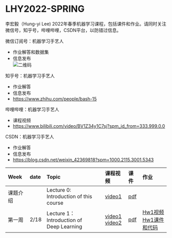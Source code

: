 # LHY2022-SPRING
李宏毅（Hung-yi Lee) 2022年春季机器学习课程，包括课件和作业。请同时关注微信号，知乎号，哔哩哔哩，CSDN平台，以防错过信息。

微信订阅号：机器学习手艺人  
 * 作业解答和数据集
 * 信息发布  
![二维码](https://user-images.githubusercontent.com/13679904/153817467-434bc321-e6c2-471a-9a99-29e728fd5740.jpg)


知乎号：机器学习手艺人  
 * 作业解答
 * 信息发布
 * https://www.zhihu.com/people/bash-15

哔哩哔哩：机器学习手艺人  
 * 课程视频
 * https://www.bilibili.com/video/BV1Z34y1C7sj?spm_id_from=333.999.0.0

CSDN：机器学习手艺人  
 * 作业解答
 * 信息发布
 * https://blog.csdn.net/weixin_42369818?spm=1000.2115.3001.5343


|Week|date|Topic|课程视频|课件|作业|
|:--|:--|:--|:--|:--|:--|
|课题介绍| |Lecture 0: Introduction of this course | [video1](https://www.bilibili.com/video/BV1Z34y1C7sj?p=1)|[pdf](Lecture0)|
|第一周|2/18|Lecture 1：Introduction of <br> Deep Learning |[video1](https://www.bilibili.com/video/BV1Z34y1C7sj?p=2) <br> [video2](https://www.bilibili.com/video/BV1Z34y1C7sj?p=3)|[pdf](Lecture1)|[Hw1视频](https://www.bilibili.com/video/BV1Z34y1C7sj?p=4) <br> [Hw1课件和代码](Hw1)|
